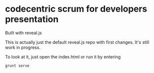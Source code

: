 # codecentric scrum for developers presentation

Built with reveal.js

This is actually just the default reveal.js repo with first changes. It's still work in progress.

To look at it, just open the index.html or run it by entering
```console
grunt serve
```